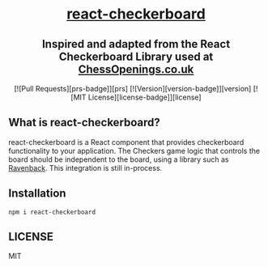 <div align="center" markdown="1">

# [react-checkerboard](https://react-checkerboard.vercel.app/)

## Inspired and adapted from the React Checkerboard Library used at [ChessOpenings.co.uk](https://chessopenings.co.uk)

[![Pull Requests][prs-badge]][prs] [![Version][version-badge]][version] [![MIT License][license-badge]][license]

</div>

## What is react-checkerboard?

react-checkerboard is a React component that provides checkerboard functionality to your application. The Checkers game logic that controls the board should be independent to the board, using a library such as [Ravenback](https://github.com/bcorfman/ravenback). This integration is still in-process.


## Installation

```
npm i react-checkerboard
```

## LICENSE

MIT
